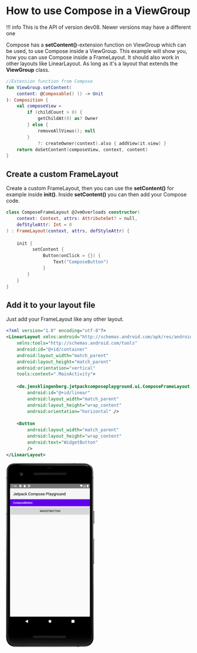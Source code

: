 # How to use Compose in a ViewGroup

!!! info
    This is the API of version dev08. Newer versions may have a different one

Compose has a **setContent()**-extension function on ViewGroup which can be used, to use Compose inside a ViewGroup.
This example will show you, how you can use Compose inside a FrameLayout. It should also work in other layouts like LinearLayout. As long as it's a layout that extends the **ViewGroup** class.

```kotlin
//Extension function from Compose
fun ViewGroup.setContent(
    content: @Composable() () -> Unit
): Composition {
    val composeView =
        if (childCount > 0) {
            getChildAt(0) as? Owner
        } else {
            removeAllViews(); null
        }
            ?: createOwner(context).also { addView(it.view) }
    return doSetContent(composeView, context, content)
}
```

## Create a custom FrameLayout
Create a custom FrameLayout, then you can use the **setContent()** for example inside **init()**. 
Inside **setContent()** you can then add your Compose code.
```kotlin
class ComposeFrameLayout @JvmOverloads constructor(
    context: Context, attrs: AttributeSet? = null,
    defStyleAttr: Int = 0
) : FrameLayout(context, attrs, defStyleAttr) {

    init {
          setContent {
              Button(onClick = {}) {
                  Text("ComposeButton")
              }
        }
    }
}
```

## Add it to your layout file
Just add your FrameLayout like any other layout.
```xml
<?xml version="1.0" encoding="utf-8"?>
<LinearLayout xmlns:android="http://schemas.android.com/apk/res/android"
    xmlns:tools="http://schemas.android.com/tools"
    android:id="@+id/container"
    android:layout_width="match_parent"
    android:layout_height="match_parent"
    android:orientation="vertical"
    tools:context=".MainActivity">

    <de.jensklingenberg.jetpackcomposeplayground.ui.ComposeFrameLayout
        android:id="@+id/linear"
        android:layout_width="match_parent"
        android:layout_height="wrap_content"
        android:orientation="horizontal" />

    <Button
        android:layout_width="match_parent"
        android:layout_height="wrap_content"
        android:text="WidgetButton"
        />
</LinearLayout>
```


<p align="left">
  <img src ="../../images/cookbook/viewgroup/viewgroupExample.png" height=500  />
</p>